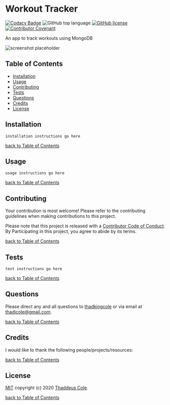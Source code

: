 # Workout Tracker

[![Codacy Badge](https://app.codacy.com/project/badge/Grade/338ee0df484d43d39f113a57caff3c7c)](https://www.codacy.com/manual/thadkingcole/workout_tracker?utm_source=github.com&amp;utm_medium=referral&amp;utm_content=thadkingcole/workout_tracker&amp;utm_campaign=Badge_Grade)
![GitHub top language](https://img.shields.io/github/languages/top/thadkingcole/workout_tracker)
[![GitHub license](https://img.shields.io/github/license/thadkingcole/workout_tracker)](LICENSE)
[![Contributor Covenant](https://img.shields.io/badge/Contributor%20Covenant-v2.0%20adopted-ff69b4.svg)](code_of_conduct.md)

An app to track workouts using MongoDB

![screenshot placeholder](https://placekitten.com/500/500)

## Table of Contents

- [Installation](#installation)
- [Usage](#usage)
- [Contributing](#contributing)
- [Tests](#tests)
- [Questions](#questions)
- [Credits](#credits)
- [License](#license)

## Installation

```installation instructions go here```

[back to Table of Contents](#table-of-contents)

## Usage

```usage instructions go here```

[back to Table of Contents](#table-of-contents)

## Contributing

Your contribution is most welcome! Please refer to the contributing guidelines when making contributions to this project.

Please note that this project is released with a [Contributor Code of Conduct](code_of_conduct.md). By Participating in this project, you agree to abide by its terms.

[back to Table of Contents](#table-of-contents)

## Tests

```test instructions go here```

[back to Table of Contents](#table-of-contents)

## Questions

Please direct any and all questions to [thadkingcole](https://github.com/thadkingcole) or via email at [thadjcole@gmail.com](mailto:thadjcole@gmail.com).

[back to Table of Contents](#table-of-contents)

## Credits

I would like to thank the following people/projects/resources:

[back to Table of Contents](#table-of-contents)

## License

[MIT](LICENSE) copyright (c) 2020 [Thaddeus Cole](mailto:thadjcole@gmail.com).

[back to Table of Contents](#table-of-contents)
